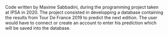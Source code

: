 Code written by Maxime Sabbadini, during the programming project taken at
IPSA in 2020. The project consisted in developping a database containing the
results from Tour De France 2019 to predict the next edition. The user would
have to connect or create an account to enter his prediction which will be
saved into the database.

